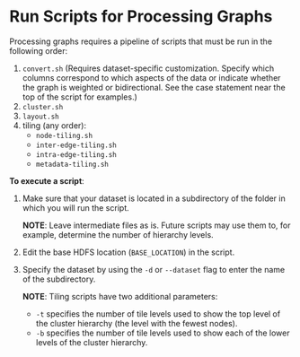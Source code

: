 Run Scripts for Processing Graphs
=================================

Processing graphs requires a pipeline of scripts that must be run in the following order:

 1. `convert.sh` (Requires dataset-specific customization. Specify which columns correspond to which aspects of the data or indicate whether the graph is weighted or bidirectional.  See the case statement near the top of the script for examples.)
 2. `cluster.sh`
 3. `layout.sh`
 4. tiling (any order):
    - `node-tiling.sh`
    - `inter-edge-tiling.sh`
    - `intra-edge-tiling.sh`
    - `metadata-tiling.sh`

**To execute a script**:

1. Make sure that your dataset is located in a subdirectory of the folder in which you will run the script.

   **NOTE**: Leave intermediate files as is. Future scripts may use them to, for example, determine the number of hierarchy levels.

2. Edit the base HDFS location (`BASE_LOCATION`) in the script.
3. Specify the dataset by using the `-d` or `--dataset` flag to enter the name of the subdirectory.

   **NOTE**: Tiling scripts have two additional parameters:

   - `-t` specifies the number of tile levels used to show the top level of the cluster hierarchy (the level with the fewest nodes).
   - `-b` specifies the number of tile levels used to show each of the lower levels of the cluster hierarchy.